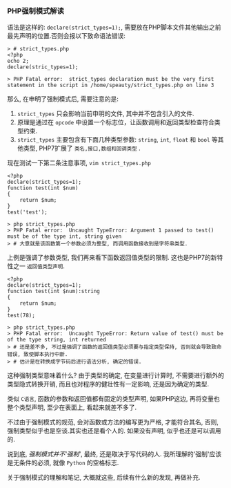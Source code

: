 ### PHP强制模式解读

语法是这样的: `declare(strict_types=1);`, 需要放在PHP脚本文件其他输出之前最先声明的位置.否则会报以下致命语法错误:
```
> # strict_types.php
<?php
echo 2;
declare(stric_types=1);

> PHP Fatal error:  strict_types declaration must be the very first statement in the script in /home/speauty/strict_types.php on line 3
```

那么, 在申明了强制模式后, 需要注意的是:
1. `strict_types` 只会影响当前申明的文件, 其中并不包含引入的文件.
2. 原理是通过在 `opcode` 中设置一个标志位，让函数调用和返回类型检查符合类型约束.
3. `strict_types` 主要包含有下面几种类型参数: `string`, `int`, `float` 和 `bool` 等其他类型, PHP7扩展了 `类名,接口,数组和回调类型` .

现在测试一下第二条注意事项, `vim strict_types.php`
```
<?php
declare(strict_types=1);
function test(int $num)
{
    return $num;
}
test('test');
```
```
> php strict_types.php
> PHP Fatal error:  Uncaught TypeError: Argument 1 passed to test() must be of the type int, string given
> # 大意就是该函数第一个参数必须为整型, 而调用函数接收到是字符串类型.
```

上例是强调了参数类型, 我们再来看下函数返回值类型的限制. 这也是PHP7的新特性之一 `返回值类型声明`.
```
<?php
declare(strict_types=1);
function test(int $num):string
{
    return $num;
}
test(78);
```
```
> php strict_types.php
> PHP Fatal error:  Uncaught TypeError: Return value of test() must be of the type string, int returned
> # 还是差不多, 不过是强调了函数的返回值类型必须要与指定类型保持, 否则就会导致致命错误, 致使脚本执行中断.
> # 估计是在转换成字节码后进行语法分析, 确定的错误. 
```

这种强制类型意味着什么? 由于类型的确定, 在变量进行计算时, 不需要进行额外的类型隐式转换开销, 而且也对程序的健壮性有一定影响, 还是因为确定的类型.

类似 `C语言`, 函数的参数和返回值都有固定的类型声明, 如果PHP这边, 再将变量也整个类型声明, 至少在表面上, 看起来就差不多了.

不过由于强制模式的规范, 会对函数或方法的编写更为严格, 才能符合其名, 否则, 强制类型似乎也是空谈.其实也还是看个人的. 如果没有声明, 似乎也还是可以调用的.

说到底, *强制模式并不'强制'*, 最终, 还是取决于写代码的人. 我所理解的'强制'应该是无条件的必须, 就像 `Python` 的空格标志.

关于强制模式的理解和笔记, 大概就这些, 后续有什么新的发现, 再做补充.


